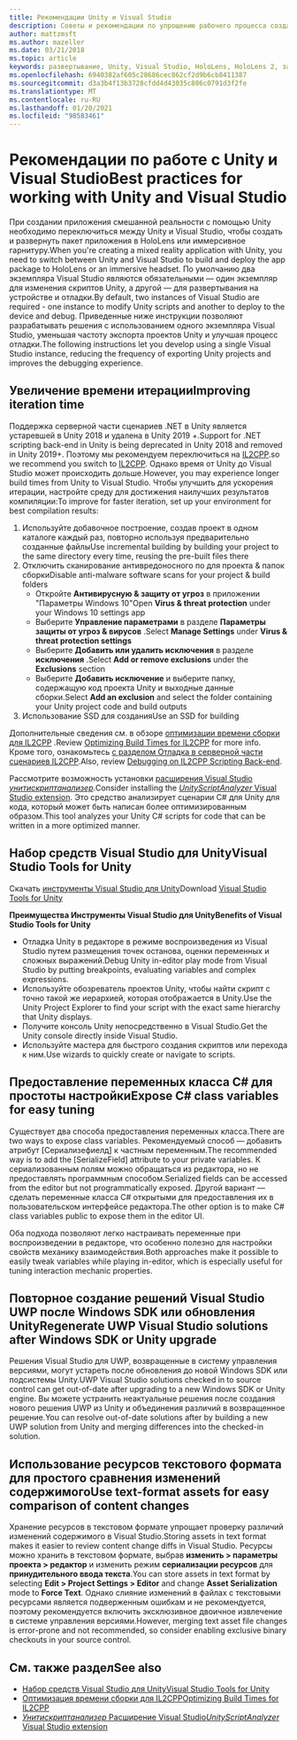 ```yaml
---
title: Рекомендации Unity и Visual Studio
description: Советы и рекомендации по упрощению рабочего процесса создания приложения смешанной реальности с помощью Unity и Visual Studio.
author: mattzmsft
ms.author: mazeller
ms.date: 03/21/2018
ms.topic: article
keywords: развертывание, Unity, Visual Studio, HoloLens, HoloLens 2, закрепляемая гарнитура, лучшие методики, гарнитура смешанной реальности, гарнитура Windows Mixed Reality, гарнитура виртуальной реальности, UWP, Инструменты Visual Studio, Windows SDK
ms.openlocfilehash: 6940382af605c28686cec862cf2d9b6cb8411387
ms.sourcegitcommit: d3a3b4f13b3728cfdd4d43035c806c0791d3f2fe
ms.translationtype: MT
ms.contentlocale: ru-RU
ms.lasthandoff: 01/20/2021
ms.locfileid: "98583461"
---
```

# <a name="best-practices-for-working-with-unity-and-visual-studio"></a><span data-ttu-id="4e134-104">Рекомендации по работе с Unity и Visual Studio</span><span class="sxs-lookup"><span data-stu-id="4e134-104">Best practices for working with Unity and Visual Studio</span></span>

<span data-ttu-id="4e134-105">При создании приложения смешанной реальности с помощью Unity необходимо переключиться между Unity и Visual Studio, чтобы создать и развернуть пакет приложения в HoloLens или иммерсивное гарнитуру.</span><span class="sxs-lookup"><span data-stu-id="4e134-105">When you're creating a mixed reality application with Unity, you need to switch between Unity and Visual Studio to build and deploy the app package to HoloLens or an immersive headset.</span></span> <span data-ttu-id="4e134-106">По умолчанию два экземпляра Visual Studio являются обязательными — один экземпляр для изменения скриптов Unity, а другой — для развертывания на устройстве и отладки.</span><span class="sxs-lookup"><span data-stu-id="4e134-106">By default, two instances of Visual Studio are required - one instance to modify Unity scripts and another to deploy to the device and debug.</span></span> <span data-ttu-id="4e134-107">Приведенные ниже инструкции позволяют разрабатывать решения с использованием одного экземпляра Visual Studio, уменьшая частоту экспорта проектов Unity и улучшая процесс отладки.</span><span class="sxs-lookup"><span data-stu-id="4e134-107">The following instructions let you develop using a single Visual Studio instance, reducing the frequency of exporting Unity projects and improves the debugging experience.</span></span>

## <a name="improving-iteration-time"></a><span data-ttu-id="4e134-108">Увеличение времени итерации</span><span class="sxs-lookup"><span data-stu-id="4e134-108">Improving iteration time</span></span>

<span data-ttu-id="4e134-109">Поддержка серверной части сценариев .NET в Unity является устаревшей в Unity 2018 и удалена в Unity 2019 +.</span><span class="sxs-lookup"><span data-stu-id="4e134-109">Support for .NET scripting back-end in Unity is being deprecated in Unity 2018 and removed in Unity 2019+.</span></span> <span data-ttu-id="4e134-110">Поэтому мы рекомендуем переключиться на [IL2CPP](https://docs.unity3d.com/Manual/IL2CPP.html).</span><span class="sxs-lookup"><span data-stu-id="4e134-110">so we recommend you switch to [IL2CPP](https://docs.unity3d.com/Manual/IL2CPP.html).</span></span> <span data-ttu-id="4e134-111">Однако время от Unity до Visual Studio может происходить дольше.</span><span class="sxs-lookup"><span data-stu-id="4e134-111">However, you may experience longer build times from Unity to Visual Studio.</span></span> <span data-ttu-id="4e134-112">Чтобы улучшить для ускорения итерации, настройте среду для достижения наилучших результатов компиляции:</span><span class="sxs-lookup"><span data-stu-id="4e134-112">To improve for faster iteration, set up your environment for best compilation results:</span></span>

1) <span data-ttu-id="4e134-113">Используйте добавочное построение, создав проект в одном каталоге каждый раз, повторно используя предварительно созданные файлы</span><span class="sxs-lookup"><span data-stu-id="4e134-113">Use incremental building by building your project to the same directory every time, reusing the pre-built files there</span></span>
2) <span data-ttu-id="4e134-114">Отключить сканирование антивредоносного по для проекта & папок сборки</span><span class="sxs-lookup"><span data-stu-id="4e134-114">Disable anti-malware software scans for your project & build folders</span></span>
   - <span data-ttu-id="4e134-115">Откройте **Антивирусную & защиту от угроз** в приложении "Параметры Windows 10"</span><span class="sxs-lookup"><span data-stu-id="4e134-115">Open **Virus & threat protection** under your Windows 10 settings app</span></span>
   - <span data-ttu-id="4e134-116">Выберите **Управление параметрами** в разделе **Параметры защиты от угроз & вирусов** .</span><span class="sxs-lookup"><span data-stu-id="4e134-116">Select **Manage Settings** under **Virus & threat protection settings**</span></span>
   - <span data-ttu-id="4e134-117">Выберите **Добавить или удалить исключения** в разделе **исключения** .</span><span class="sxs-lookup"><span data-stu-id="4e134-117">Select **Add or remove exclusions** under the **Exclusions** section</span></span>
   - <span data-ttu-id="4e134-118">Выберите **Добавить исключение** и выберите папку, содержащую код проекта Unity и выходные данные сборки.</span><span class="sxs-lookup"><span data-stu-id="4e134-118">Select **Add an exclusion** and select the folder containing your Unity project code and build outputs</span></span>
3) <span data-ttu-id="4e134-119">Использование SSD для создания</span><span class="sxs-lookup"><span data-stu-id="4e134-119">Use an SSD for building</span></span>

<span data-ttu-id="4e134-120">Дополнительные сведения см. в обзоре [оптимизации времени сборки для IL2CPP](https://docs.unity3d.com/Manual/IL2CPP-OptimizingBuildTimes.html) .</span><span class="sxs-lookup"><span data-stu-id="4e134-120">Review [Optimizing Build Times for IL2CPP](https://docs.unity3d.com/Manual/IL2CPP-OptimizingBuildTimes.html) for more info.</span></span> <span data-ttu-id="4e134-121">Кроме того, ознакомьтесь [с разделом Отладка в серверной части сценариев IL2CPP](https://docs.unity3d.com/Manual/windowsstore-debugging-il2cpp.html).</span><span class="sxs-lookup"><span data-stu-id="4e134-121">Also, review [Debugging on IL2CPP Scripting Back-end](https://docs.unity3d.com/Manual/windowsstore-debugging-il2cpp.html).</span></span>

<span data-ttu-id="4e134-122">Рассмотрите возможность установки [расширения Visual Studio *унитискриптанализер*](https://github.com/Microsoft/MixedRealityCompanionKit/tree/master/UnityScriptAnalyzer).</span><span class="sxs-lookup"><span data-stu-id="4e134-122">Consider installing the [*UnityScriptAnalyzer* Visual Studio extension](https://github.com/Microsoft/MixedRealityCompanionKit/tree/master/UnityScriptAnalyzer).</span></span> <span data-ttu-id="4e134-123">Это средство анализирует сценарии C# для Unity для кода, который может быть написан более оптимизированным образом.</span><span class="sxs-lookup"><span data-stu-id="4e134-123">This tool analyzes your Unity C# scripts for code that can be written in a more optimized manner.</span></span>

## <a name="visual-studio-tools-for-unity"></a><span data-ttu-id="4e134-124">Набор средств Visual Studio для Unity</span><span class="sxs-lookup"><span data-stu-id="4e134-124">Visual Studio Tools for Unity</span></span>

<span data-ttu-id="4e134-125">Скачать [инструменты Visual Studio для Unity](/visualstudio/cross-platform/getting-started-with-visual-studio-tools-for-unity)</span><span class="sxs-lookup"><span data-stu-id="4e134-125">Download [Visual Studio Tools for Unity](/visualstudio/cross-platform/getting-started-with-visual-studio-tools-for-unity)</span></span>

<span data-ttu-id="4e134-126">**Преимущества Инструменты Visual Studio для Unity**</span><span class="sxs-lookup"><span data-stu-id="4e134-126">**Benefits of Visual Studio Tools for Unity**</span></span>
* <span data-ttu-id="4e134-127">Отладка Unity в редакторе в режиме воспроизведения из Visual Studio путем размещения точек останова, оценки переменных и сложных выражений.</span><span class="sxs-lookup"><span data-stu-id="4e134-127">Debug Unity in-editor play mode from Visual Studio by putting breakpoints, evaluating variables and complex expressions.</span></span>
* <span data-ttu-id="4e134-128">Используйте обозреватель проектов Unity, чтобы найти скрипт с точно такой же иерархией, которая отображается в Unity.</span><span class="sxs-lookup"><span data-stu-id="4e134-128">Use the Unity Project Explorer to find your script with the exact same hierarchy that Unity displays.</span></span>
* <span data-ttu-id="4e134-129">Получите консоль Unity непосредственно в Visual Studio.</span><span class="sxs-lookup"><span data-stu-id="4e134-129">Get the Unity console directly inside Visual Studio.</span></span>
* <span data-ttu-id="4e134-130">Используйте мастера для быстрого создания скриптов или перехода к ним.</span><span class="sxs-lookup"><span data-stu-id="4e134-130">Use wizards to quickly create or navigate to scripts.</span></span>

## <a name="expose-c-class-variables-for-easy-tuning"></a><span data-ttu-id="4e134-131">Предоставление переменных класса C# для простоты настройки</span><span class="sxs-lookup"><span data-stu-id="4e134-131">Expose C# class variables for easy tuning</span></span>

<span data-ttu-id="4e134-132">Существует два способа предоставления переменных класса.</span><span class="sxs-lookup"><span data-stu-id="4e134-132">There are two ways to expose class variables.</span></span> <span data-ttu-id="4e134-133">Рекомендуемый способ — добавить атрибут [Сериализефиелд] к частным переменным.</span><span class="sxs-lookup"><span data-stu-id="4e134-133">The recommended way is to add the [SerializeField] attribute to your private variables.</span></span> <span data-ttu-id="4e134-134">К сериализованным полям можно обращаться из редактора, но не предоставлять программным способом.</span><span class="sxs-lookup"><span data-stu-id="4e134-134">Serialized fields can be accessed from the editor but not programmatically exposed.</span></span>  <span data-ttu-id="4e134-135">Другой вариант — сделать переменные класса C# открытыми для предоставления их в пользовательском интерфейсе редактора.</span><span class="sxs-lookup"><span data-stu-id="4e134-135">The other option is to make C# class variables public to expose them in the editor UI.</span></span> 

<span data-ttu-id="4e134-136">Оба подхода позволяют легко настраивать переменные при воспроизведении в редакторе, что особенно полезно для настройки свойств механику взаимодействия.</span><span class="sxs-lookup"><span data-stu-id="4e134-136">Both approaches make it possible to easily tweak variables while playing in-editor, which is especially useful for tuning interaction mechanic properties.</span></span>

## <a name="regenerate-uwp-visual-studio-solutions-after-windows-sdk-or-unity-upgrade"></a><span data-ttu-id="4e134-137">Повторное создание решений Visual Studio UWP после Windows SDK или обновления Unity</span><span class="sxs-lookup"><span data-stu-id="4e134-137">Regenerate UWP Visual Studio solutions after Windows SDK or Unity upgrade</span></span>

<span data-ttu-id="4e134-138">Решения Visual Studio для UWP, возвращенные в систему управления версиями, могут устареть после обновления до новой Windows SDK или подсистемы Unity.</span><span class="sxs-lookup"><span data-stu-id="4e134-138">UWP Visual Studio solutions checked in to source control can get out-of-date after upgrading to a new Windows SDK or Unity engine.</span></span> <span data-ttu-id="4e134-139">Вы можете устранить неактуальные решения после создания нового решения UWP из Unity и объединения различий в возвращенное решение.</span><span class="sxs-lookup"><span data-stu-id="4e134-139">You can resolve out-of-date solutions after by building a new UWP solution from Unity and merging differences into the checked-in solution.</span></span>

## <a name="use-text-format-assets-for-easy-comparison-of-content-changes"></a><span data-ttu-id="4e134-140">Использование ресурсов текстового формата для простого сравнения изменений содержимого</span><span class="sxs-lookup"><span data-stu-id="4e134-140">Use text-format assets for easy comparison of content changes</span></span>

<span data-ttu-id="4e134-141">Хранение ресурсов в текстовом формате упрощает проверку различий изменений содержимого в Visual Studio.</span><span class="sxs-lookup"><span data-stu-id="4e134-141">Storing assets in text format makes it easier to review content change diffs in Visual Studio.</span></span> <span data-ttu-id="4e134-142">Ресурсы можно хранить в текстовом формате, выбрав **изменить > параметры проекта > редактор** и изменить режим **сериализации ресурсов** для **принудительного ввода текста**.</span><span class="sxs-lookup"><span data-stu-id="4e134-142">You can store assets in text format by selecting **Edit > Project Settings > Editor** and change **Asset Serialization** mode to **Force Text**.</span></span> <span data-ttu-id="4e134-143">Однако слияние изменений в файлах с текстовыми ресурсами является подверженным ошибкам и не рекомендуется, поэтому рекомендуется включить эксклюзивное двоичное извлечение в системе управления версиями.</span><span class="sxs-lookup"><span data-stu-id="4e134-143">However, merging text asset file changes is error-prone and not recommended, so consider enabling exclusive binary checkouts in your source control.</span></span>

## <a name="see-also"></a><span data-ttu-id="4e134-144">См. также раздел</span><span class="sxs-lookup"><span data-stu-id="4e134-144">See also</span></span>
- [<span data-ttu-id="4e134-145">Набор средств Visual Studio для Unity</span><span class="sxs-lookup"><span data-stu-id="4e134-145">Visual Studio Tools for Unity</span></span>](https://visualstudiogallery.msdn.microsoft.com/8d26236e-4a64-4d64-8486-7df95156aba9)
- [<span data-ttu-id="4e134-146">Оптимизация времени сборки для IL2CPP</span><span class="sxs-lookup"><span data-stu-id="4e134-146">Optimizing Build Times for IL2CPP</span></span>](https://docs.unity3d.com/Manual/IL2CPP-OptimizingBuildTimes.html)
- [<span data-ttu-id="4e134-147">*Унитискриптанализер* Расширение Visual Studio</span><span class="sxs-lookup"><span data-stu-id="4e134-147">*UnityScriptAnalyzer* Visual Studio extension</span></span>](https://github.com/Microsoft/MixedRealityCompanionKit/tree/master/UnityScriptAnalyzer)